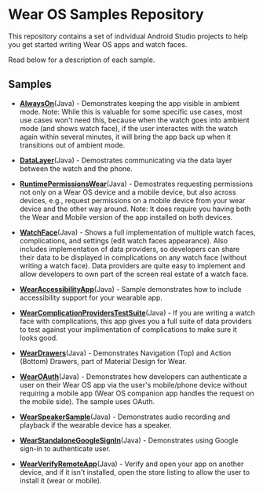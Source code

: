 Wear OS Samples Repository
======================

This repository contains a set of individual Android Studio projects to help you get started writing Wear OS apps and watch faces.

Read below for a description of each sample.


Samples
----------

* **[AlwaysOn](https://github.com/android/wear-os-samples/tree/main/AlwaysOn)**(Java) - Demonstrates keeping the app visible in ambient mode. Note: While this is valuable for some specific use cases, most use cases won't need this, because when the watch goes into ambient mode (and shows watch face), if the user interactes with the watch again within several minutes, it will bring the app back up when it transitions out of ambient mode.

* **[DataLayer](https://github.com/android/wear-os-samples/tree/main/DataLayer)**(Java) - Demostrates communicating via the data layer between the watch and the phone.

* **[RuntimePermissionsWear](https://github.com/android/wear-os-samples/tree/main/RuntimePermissionsWear)**(Java) - Demostrates requesting permissions not only on a Wear OS device and a mobile device, but also across devices, e.g., request permissions on a mobile device from your wear device and the other way around. Note: It does require you having both the Wear and Mobile version of the app installed on both devices.

* **[WatchFace](https://github.com/android/wear-os-samples/tree/main/WatchFace)**(Java) - Shows a full implementation of multiple watch faces, complications, and settings (edit watch faces appearance). Also includes implementation of data providers, so developers can share their data to be displayed in complications on any watch face (without writing a watch face). Data providers are quite easy to implement and allow developers to own part of the screen real estate of a watch face.

* **[WearAccessibilityApp](https://github.com/android/wear-os-samples/tree/main/WearAccessibilityApp)**(Java) - Sample demonstrates how to include accessibility support for your wearable app.

* **[WearComplicationProvidersTestSuite](https://github.com/android/wear-os-samples/tree/main/WearComplicationProvidersTestSuite)**(Java) - If you are writing a watch face with complications, this app gives you a full suite of data providers to test against your implimentation of complications to make sure it looks good.

* **[WearDrawers](https://github.com/android/wear-os-samples/tree/main/WearDrawers)**(Java) - Demonstrates Navigation (Top) and Action (Bottom) Drawers, part of Material Design for Wear.

* **[WearOAuth](https://github.com/android/wear-os-samples/tree/main/WearOAuth)**(Java) - Demonstrates how developers can authenticate a user on their Wear OS app via the user's mobile/phone device without requiring a mobile app (Wear OS companion app handles the request on the mobile side). The sample uses OAuth.

* **[WearSpeakerSample](https://github.com/android/wear-os-samples/tree/main/WearSpeakerSample)**(Java) - Demonstrates audio recording and playback if the wearable device has a speaker.

* **[WearStandaloneGoogleSignIn](https://github.com/android/wear-os-samples/tree/main/WearStandaloneGoogleSignIn)**(Java) - Demonstrates using Google sign-in to authenticate user. 

* **[WearVerifyRemoteApp](https://github.com/android/wear-os-samples/tree/main/WearVerifyRemoteApp)**(Java) - Verify and open your app on another device, and if it isn't installed, open the store listing to allow the user to install it (wear or mobile).
